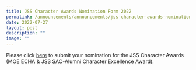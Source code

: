 ```yaml
---
title: JSS Character Awards Nomination Form 2022
permalink: /announcements/announcements/jss-character-awards-nomination-form-2022/
date: 2022-07-27
layout: post
description: ""
image: ""
---
```

Please click [here](https://tinyurl.com/CharacterAwardsNomination) to submit your nomination for the JSS Character Awards (MOE ECHA & JSS SAC-Alumni Character Excellence Award).